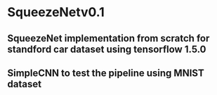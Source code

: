 # SqueezeNetv0.1

## SqueezeNet implementation from scratch for standford car dataset using tensorflow 1.5.0
## SimpleCNN to test the pipeline using MNIST dataset
